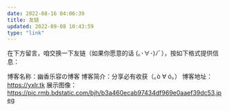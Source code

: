 ```yaml
---
date: 2022-08-16 04:06:39
title: 友链
updated: 2022-09-08 10:43:59
type: "link"
---
```

<div class="js-pjax">
    <div id="qexo-friends"></div>
    <link rel="stylesheet" href="https://npm.elemecdn.com/qexo-static@1.1.3/hexo/friends/friends.css"/>
    <script data-pjax src="https://npm.elemecdn.com/qexo-static@1.1.3/hexo/friends/friends.js"></script>
    <script>loadQexoFriends("qexo-friends", "https://admin-yxlr.tk")</script>
</div>
在下方留言，咱交换一下友链（如果你愿意的话 (｡･∀･)ﾉﾞ），按如下格式提供信息：

博客名称：幽香乐容の博客
博客简介：分享必有收获（｡ò ∀ ó｡）
博客地址：https://yxlr.tk
展示图像：https://pic.rmb.bdstatic.com/bjh/b3a460ecab97434df969e0aaef39dc53.jpeg

